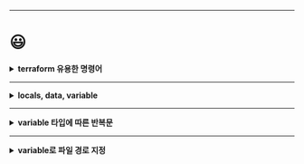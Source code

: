 ---
# 😃

<details>
  <summary><strong>terraform 유용한 명령어<strong></summary>

  ***
    
`terraform fmt` 스타일을 맞춰준다.(띄어쓰기나 괄호위치)

  </details>

***

<details>
  <summary><strong>locals, data, variable<strong></summary>

  ***
    
```
resource "local_file" "hi" {
  filename = "${local.path}/hellss"
  content  = local.dken
}

locals {
  name = "terraform"
  dken = "kdsfknk"
  path = path.module
}
```
`locals` 은 밑에 반복될만한 내용을 내가 원하는 이름으로 정의한다.

`data` 는 외부에서 데이터를 가져오는 느낌.
***
```
locals {
  ami = "ami-0123456789abcdef0"
}

resource "aws_instance" "web" {
  ami = local.ami
  instance_type = "t2.micro"
  region = var.region
}
```
`locals` 를 이용한 예
***
```
data "aws_ami" "latest_ubuntu" {
  most_recent = true
  owners = ["099720109477"]
}

resource "aws_instance" "web" {
  ami = data.aws_ami.latest_ubuntu.id
  instance_type = "t2.micro"
  region = var.region
}
```
`data` 를 이용한 예
***
```
variable "ami" {
  default = "ami-0123456789abcdef0"
}

resource "aws_instance" "web" {
  ami = var.ami
  instance_type = "t2.micro"
  region = var.region
}
```
`variable` 를 이용한 예
***
| 특징     | 범위           | 값 할당                                      | 사용                                          |
|:--------:|:-------------:|:--------------------------------------------:|:---------------------------------------------:|
| locals   | 모듈 내부      | `locals { 변수명 = "값" }`                    | 모듈 내부에서만 사용 가능                      |
| data     | 전역           | `data.<TYPE>.<NAME>.<PROPERTY>`               | 리소스 속성, 모듈 입력, 계획 옵션 등에서 사용 가능 |
| variable | 전역           | `variable "변수명" = "값"`                    | 리소스 속성, 모듈 입력, 계획 옵션 등에서 사용 가능 |
***
</details>

***

<details>
  <summary><strong>variable 타입에 따른 반복문<strong></summary>

  ***
    
```
variable "name" {
  type    = list(string)
  default = ["abc", "bcd", "cde"]
}

resource "local_file" "hello" {
  for_each = toset(var.name)                          
  filename = "${path.module}/${each.value}.txt"
  content  = each.key
}

variable "map" {
  type    =  map(string)
  default = {
    "map1" = "map11111111111",
    "map2" = "map222222222222",
    "map3" = "map333333333333"
  }
}

resource "local_file" "mapmap" {
  for_each = var.map
  filename = "${path.module}/${each.key}.txt"
  content  = each.value
}
```
`for_each` 를 선언해야 `each.key` 와 `each.value` 를 사용할 수 있다.
</details>

***

<details>
  <summary><strong>variable로 파일 경로 지정<strong></summary>

***

```
resource "local_file" "mapmap" {
  for_each = var.map
  filename = "${path.module}/${each.key}.txt"
  content  = each.value
}

variable "path" {
  default = "path.module"
}

resource "local_file" "pathpath" {
  filename = "${var.path}/hello/path.txt"   
  content = var.path                      # path.module/hello/path.txt 파일이 생김김
}                                         # 내용은 path.module
```

***

</details>
  



